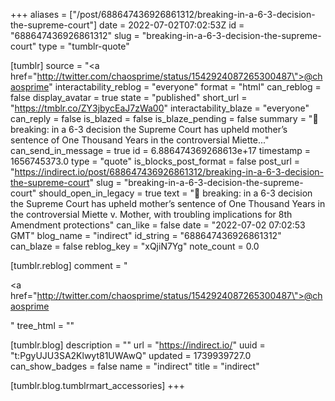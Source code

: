 +++
aliases = ["/post/688647436926861312/breaking-in-a-6-3-decision-the-supreme-court"]
date = 2022-07-02T07:02:53Z
id = "688647436926861312"
slug = "breaking-in-a-6-3-decision-the-supreme-court"
type = "tumblr-quote"

[tumblr]
source = "<a href=\"http://twitter.com/chaosprime/status/1542924087265300487\">@chaosprime</a>"
interactability_reblog = "everyone"
format = "html"
can_reblog = false
display_avatar = true
state = "published"
short_url = "https://tmblr.co/ZY3jbycEaJ7zWa00"
interactability_blaze = "everyone"
can_reply = false
is_blazed = false
is_blaze_pending = false
summary = "🚨 breaking: in a 6-3 decision the Supreme Court has upheld mother’s sentence of One Thousand Years in the controversial Miette..."
can_send_in_message = true
id = 6.886474369268613e+17
timestamp = 1656745373.0
type = "quote"
is_blocks_post_format = false
post_url = "https://indirect.io/post/688647436926861312/breaking-in-a-6-3-decision-the-supreme-court"
slug = "breaking-in-a-6-3-decision-the-supreme-court"
should_open_in_legacy = true
text = "🚨 breaking: in a 6-3 decision the Supreme Court has upheld mother&rsquo;s sentence of One Thousand Years in the controversial Miette v. Mother, with troubling implications for 8th Amendment protections"
can_like = false
date = "2022-07-02 07:02:53 GMT"
blog_name = "indirect"
id_string = "688647436926861312"
can_blaze = false
reblog_key = "xQjiN7Yg"
note_count = 0.0

[tumblr.reblog]
comment = "<p><a href=\"http://twitter.com/chaosprime/status/1542924087265300487\">@chaosprime</a></p>"
tree_html = ""

[tumblr.blog]
description = ""
url = "https://indirect.io/"
uuid = "t:PgyUJU3SA2Klwyt81UWAwQ"
updated = 1739939727.0
can_show_badges = false
name = "indirect"
title = "indirect"

[tumblr.blog.tumblrmart_accessories]
+++
